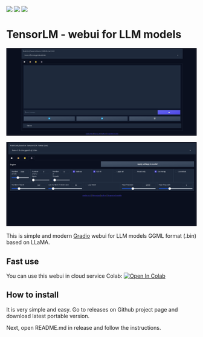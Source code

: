![](https://img.shields.io/github/license/ehristoforu/TensorLM-webui.svg) ![](https://img.shields.io/github/downloads/ehristoforu/TensorLM-webui/total.svg) ![](https://img.shields.io/github/stars/ehristoforu/TensorLM-webui.svg)

# TensorLM - webui for LLM models

![preview](assets/preview.png)

![settings-preview](assets/settings-preview.png)

This is simple and modern [Gradio](https://gradio.app) webui for LLM models GGML format (.bin) based on LLaMA.

## Fast use

You can use this webui in cloud service Colab: <a target="_blank" href="https://colab.research.google.com/github/ehristoforu/TensorLM-webui/blob/colab/TensorLM_colab.ipynb">
  <img src="https://colab.research.google.com/assets/colab-badge.svg" alt="Open In Colab"/>
</a>

## How to install

It is very simple and easy. Go to releases on Github project page and download latest portable version.

Next, open README.md in release and follow the instructions.

